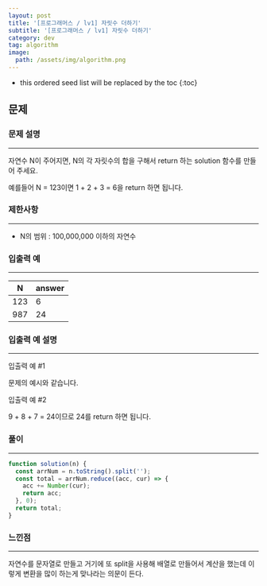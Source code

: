 ```yaml
---
layout: post
title: '[프로그래머스 / lv1] 자릿수 더하기'
subtitle: '[프로그래머스 / lv1] 자릿수 더하기'
category: dev
tag: algorithm
image:
  path: /assets/img/algorithm.png
---
```


<!-- prettier-ignore -->
* this ordered seed list will be replaced by the toc
{:toc}

## 문제

### **문제 설명**

---

자연수 N이 주어지면, N의 각 자릿수의 합을 구해서 return 하는 solution 함수를 만들어 주세요.

예를들어 N = 123이면 1 + 2 + 3 = 6을 return 하면 됩니다.

### 제한사항

---

- N의 범위 : 100,000,000 이하의 자연수

### 입출력 예

---

| N   | answer |
| --- | ------ |
| 123 | 6      |
| 987 | 24     |

### 입출력 예 설명

---

입출력 예 #1

문제의 예시와 같습니다.

입출력 예 #2

9 + 8 + 7 = 24이므로 24를 return 하면 됩니다.

### 풀이

---

```jsx
function solution(n) {
  const arrNum = n.toString().split('');
  const total = arrNum.reduce((acc, cur) => {
    acc += Number(cur);
    return acc;
  }, 0);
  return total;
}
```

### 느낀점

---

자연수를 문자열로 만들고 거기에 또 split을 사용해 배열로 만들어서 계산을 했는데 이렇게 변환을 많이 하는게 맞나라는 의문이 든다.
